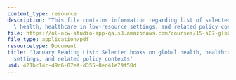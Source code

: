 ```yaml
---
content_type: resource
description: "This file contains information regarding list of selected books on global\
  \ health, healthcare in low-resource settings, and related policy contexts.\r\n"
file: https://ol-ocw-studio-app-qa.s3.amazonaws.com/courses/15-s07-globalhealth-lab-spring-2013/421bc14cd9d607efd3558ed41e79f58d_MIT15_S07S13_janreadlist.pdf
file_type: application/pdf
resourcetype: Document
title: 'January Reading List: Selected books on global health, healthcare in low-resource
  settings, and related policy contexts'
uid: 421bc14c-d9d6-07ef-d355-8ed41e79f58d
---
```

